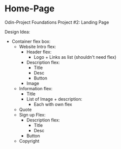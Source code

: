 # Home-Page
Odin-Project Foundations Project #2: Landing Page

Design Idea:
  - Container flex box:
    - Website Intro flex:
      - Header flex:
        - Logo + Links as list (shouldn't need flex)
      - Description flex:
        - Title
        - Desc
        - Button
      - Image
    - Information flex:
      - Title
      - List of Image + description:
        - Each with own flex 
    - Quote
    - Sign up Flex:
      - Description flex:
        - Title
        - Desc
      - Button
    - Copyright 